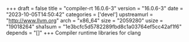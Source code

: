+++
draft = false
title = "compiler-rt 16.0.6-3"
version = "16.0.6-3"
date = "2023-10-05T14:50:42"
categories = ['devel']
upstreamurl = "http://www.llvm.org"
arch = "x86_64"
size = "2059280"
usize = "19018264"
sha1sum = "1e3bcfc5d5782289fbd8c1a03764ef5cc42af1f6"
depends = "[]"
+++
Compiler runtime libraries for clang